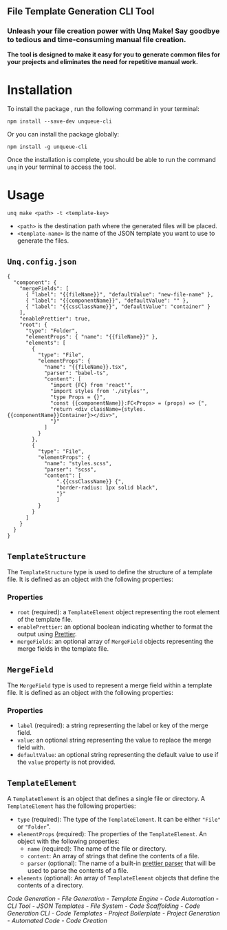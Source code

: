 #

## File Template Generation CLI Tool

### Unleash your file creation power with Unq Make! Say goodbye to tedious and time-consuming manual file creation.

**The tool is designed to make it easy for you to generate common files for your projects and
eliminates the need for repetitive manual work.**

# Installation

To install the package , run the following command in your terminal:

    npm install --save-dev unqueue-cli

Or you can install the package globally:

    npm install -g unqueue-cli

Once the installation is complete, you should be able to run the command `unq` in your terminal to
access the tool.

# Usage

    unq make <path> -t <template-key>

- `<path>` is the destination path where the generated files will be placed.
- `<template-name>` is the name of the JSON template you want to use to generate the files.

## `Unq.config.json`

```
{
  "component": {
    "mergeFields": [
      { "label": "{{fileName}}", "defaultValue": "new-file-name" },
      { "label": "{{componentName}}", "defaultValue": "" },
      { "label": "{{cssClassName}}", "defaultValue": "container" }
    ],
    "enablePrettier": true,
    "root": {
      "type": "Folder",
      "elementProps": { "name": "{{fileName}}" },
      "elements": [
        {
          "type": "File",
          "elementProps": {
            "name": "{{fileName}}.tsx",
            "parser": "babel-ts",
            "content": [
              "import {FC} from 'react'",
              "import styles from './styles'",
              "type Props = {}",
              "const {{componentName}}:FC<Props> = (props) => {",
              "return <div className={styles.{{componentName}}Container}></div>",
              "}"
            ]
          }
        },
        {
          "type": "File",
          "elementProps": {
            "name": "styles.scss",
            "parser": "scss",
            "content": [
                ".{{cssClassName}} {",
                "border-radius: 1px solid black",
                "}"
                ]
          }
        }
      ]
    }
  }
}
```

## `TemplateStructure`

The `TemplateStructure` type is used to define the structure of a template file. It is defined as an
object with the following properties:

### Properties

- `root` (required): a `TemplateElement` object representing the root element of the template file.
- `enablePrettier`: an optional boolean indicating whether to format the output using
  [Prettier](https://prettier.io/).
- `mergeFields`: an optional array of `MergeField` objects representing the merge fields in the
  template file.

## `MergeField`

The `MergeField` type is used to represent a merge field within a template file. It is defined as an
object with the following properties:

### Properties

- `label` (required): a string representing the label or key of the merge field.
- `value`: an optional string representing the value to replace the merge field with.
- `defaultValue`: an optional string representing the default value to use if the `value` property
  is not provided.

## `TemplateElement`

A `TemplateElement` is an object that defines a single file or directory. A `TemplateElement` has
the following properties:

- `type` (required): The type of the `TemplateElement`. It can be either `"File"` or `"Folder`".
- `elementProps` (required): The properties of the `TemplateElement`. An object with the following
  properties:
  - `name` (required): The name of the file or directory.
  - `content`: An array of strings that define the contents of a file.
  - `parser` (optional): The name of a built-in
    [prettier parser](https://prettier.io/docs/en/options.html#parser) that will be used to parse
    the contents of a file.
- `elements` (optional): An array of `TemplateElement` objects that define the contents of a
  directory.

_Code Generation - File Generation - Template Engine - Code Automation - CLI Tool - JSON Templates -
File System - Code Scaffolding - Code Generation CLI - Code Templates - Project Boilerplate -
Project Generation - Automated Code - Code Creation_
